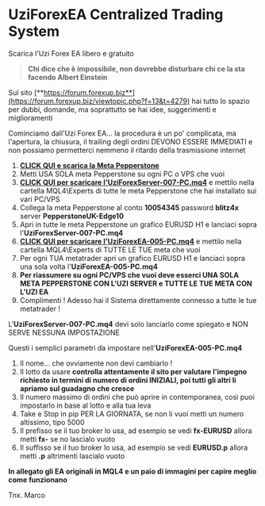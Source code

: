 # UziForexEA Centralized Trading System
Scarica l'Uzi Forex EA libero e gratuito

> **Chi dice che è impossibile, non dovrebbe disturbare chi ce la sta facendo
> Albert Einstein**

Sul sito [**https://forum.forexup.biz**](https://forum.forexup.biz/viewtopic.php?f=13&t=4279) hai tutto lo spazio per dubbi, domande, ma soprattutto se hai idee, suggerimenti e miglioramenti

Cominciamo dall'Uzi Forex EA... la procedura è un po' complicata, ma l'apertura, la chiusura, il trailing degli ordini DEVONO ESSERE IMMEDIATI e non possiamo permetterci nemmeno il ritardo della trasmissione internet

1.  [**CLICK QUI e scarica la Meta Pepperstone**](https://cloud.go.pepperstone.com/go-to?page=pepperstone-uk-mt4-win)
2.  Metti USA SOLA meta Pepperstone su ogni PC o VPS che vuoi
3.  [**CLICK QUI per scaricare l'**UziForexServer-007-PC.mq4****](https://drive.google.com/uc?export=download&id=1fcmHvpLsSopoDo-MPWhBhc7UNPXlcyDL) e mettilo nella cartella MQL4\Experts di tutte le meta Pepperstone che hai installato sui vari PC/VPS
4.  Collega la meta Pepperstone al conto **10054345** password **blitz4x** server **PepperstoneUK-Edge10**
5.  Apri in tutte le meta Pepperstone un grafico EURUSD H1 e lanciaci sopra l'**UziForexServer-007-PC.mq4**
6.  [**CLICK QUI per scaricare l'**UziForexEA-005-PC.mq4****](https://drive.google.com/uc?export=download&id=1hLHPJqD7bbSrE21OD_HhN7t70SLLTBb_) e mettilo nella cartella MQL4\Experts di TUTTE LE TUE meta che vuoi
7.  Per ogni TUA metatrader apri un grafico EURUSD H1 e lanciaci sopra una sola volta l'**UziForexEA-005-PC.mq4**
8.  **Per riassumere su ogni PC/VPS che vuoi deve esserci UNA SOLA META PEPPERSTONE CON L'UZI SERVER e TUTTE LE TUE META CON L'UZI EA**
9.  Complimenti ! Adesso hai il Sistema direttamente connesso a tutte le tue metatrader !

L'**UziForexServer-007-PC.mq4** devi solo lanciarlo come spiegato e NON SERVE NESSUNA IMPOSTAZIONE

Questi i semplici parametri da impostare nell'**UziForexEA-005-PC.mq4**

1.  Il nome... che ovviamente non devi cambiarlo !
2.  Il lotto da usare **controlla attentamente il sito per valutare l'impegno richiesto in termini di numero di ordini INIZIALI, poi tutti gli altri li apriamo sul guadagno che cresce**
3.  Il numero massimo di ordini che può aprire in contemporanea, così puoi impostarlo in base al lotto e alla tua leva
4.  Take e Stop in pip PER LA GIORNATA, se non li vuoi metti un numero altissimo, tipo 5000
5.  Il prefisso se il tuo broker lo usa, ad esempio se vedi **fx-EURUSD** allora metti **fx-** se no lascialo vuoto
6.  Il suffisso se il tuo broker lo usa, ad esempio se vedi **EURUSD.p** allora metti **.p** altrimenti lascialo vuoto

**In allegato gli EA originali in MQL4 e un paio di immagini per capire meglio come funzionano**

Tnx. Marco
